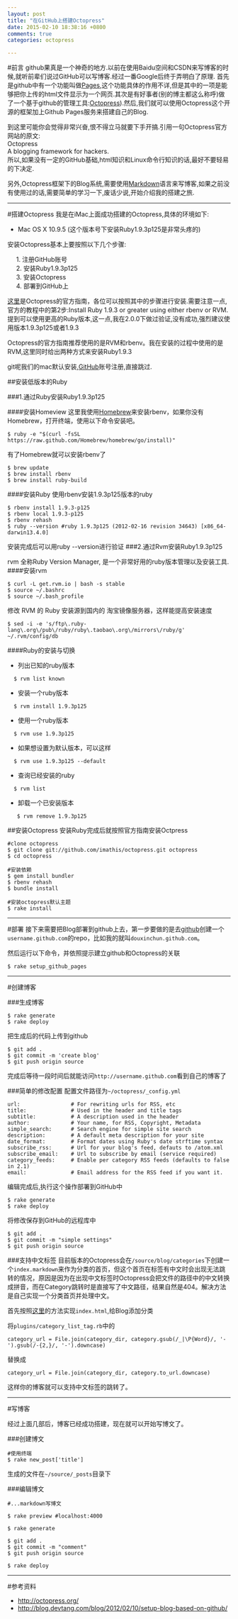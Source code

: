 ```yaml
---
layout: post
title: "在GitHub上搭建Octopress"
date: 2015-02-10 18:38:16 +0800
comments: true
categories: octopress

---
```


#前言
github果真是一个神奇的地方.以前在使用Baidu空间和CSDN来写博客的时候,就听前辈们说过GitHub可以写博客.经过一番Google后终于弄明白了原理.
首先是github中有一个功能叫做[Pages](https://pages.github.com/),这个功能具体的作用不详,但是其中的一项是能够把你上传的html文件显示为一个网页.其次是有好事者(别的博主都这么称呼)做了一个基于github的管理工具:[Octopress](http://octopress.org/)).然后,我们就可以使用Octopress这个开源的框架加上Github Pages服务来搭建自己的Blog.

到这里可能你会觉得非常兴奋,恨不得立马就要下手开搞.引用一句Octopress官方网站的原文:  
Octopress  
A blogging framework for hackers.  
所以,如果没有一定的GitHub基础,html知识和Linux命令行知识的话,最好不要轻易的下决定.

另外,Octopress框架下的Blog系统,需要使用[Markdown](http://zh.wikipedia.org/zh/Markdown)语言来写博客,如果之前没有使用过的话,需要简单的学习一下,废话少说,开始介绍我的搭建之旅.

<!--more-->
---

#搭建Octopress
我是在iMac上面成功搭建的Octopress,具体的环境如下:

* Mac OS X 10.9.5 (这个版本号下安装Ruby1.9.3p125是非常头疼的)



安装Octopress基本上要按照以下几个步骤: 

 &nbsp;&nbsp;&nbsp;&nbsp;&nbsp;1. 注册GitHub账号  
 &nbsp;&nbsp;&nbsp;&nbsp;&nbsp;2. 安装Ruby1.9.3p125  
 &nbsp;&nbsp;&nbsp;&nbsp;&nbsp;3. 安装Octopress  
 &nbsp;&nbsp;&nbsp;&nbsp;&nbsp;4. 部署到GitHub上  

[这里](http://octopress.org/docs/setup/)是Octopress的官方指南，各位可以按照其中的步骤进行安装.需要注意一点,官方的教程中的第2步:Install Ruby 1.9.3 or greater using either rbenv or RVM.提到可以使用更高的Ruby版本,这一点,我在2.0.0下做过验证,没有成功,强烈建议使用版本1.9.3p125或者1.9.3

Octopress的官方指南推荐使用的是RVM和rbenv。我在安装的过程中使用的是RVM,这里同时给出两种方式来安装Ruby1.9.3


git呢我们的mac默认安装,[GitHub](https://github.com/)账号注册,直接跳过.


##安装低版本的Ruby

###1.通过Ruby安装Ruby1.9.3p125

####安装Homeview
这里我使用[Homebrew](http://brew.sh/)来安装rbenv，如果你没有Homebrew，打开终端，使用以下命令安装吧。

```
$ ruby -e "$(curl -fsSL https://raw.github.com/Homebrew/homebrew/go/install)"
```

有了Homebrew就可以安装rbenv了

```
$ brew update
$ brew install rbenv
$ brew install ruby-build
```

####安装Ruby
使用rbenv安装1.9.3p125版本的ruby

```
$ rbenv install 1.9.3-p125
$ rbenv local 1.9.3-p125
$ rbenv rehash
$ ruby --version #ruby 1.9.3p125 (2012-02-16 revision 34643) [x86_64-darwin13.4.0]
```

安装完成后可以用ruby --version进行验证
###2.通过Rvm安装Ruby1.9.3p125

rvm 全称Ruby Version Manager, 是一个非常好用的ruby版本管理以及安装工具.
####安装rvm
```
$ curl -L get.rvm.io | bash -s stable
$ source ~/.bashrc
$ source ~/.bash_profile
```
修改 RVM 的 Ruby 安装源到国内的 淘宝镜像服务器，这样能提高安装速度

```
$ sed -i -e 's/ftp\.ruby-lang\.org\/pub\/ruby/ruby\.taobao\.org\/mirrors\/ruby/g' ~/.rvm/config/db
```
####Ruby的安装与切换

 * 列出已知的ruby版本
 
 ```
   $ rvm list known
 ```
  * 安装一个ruby版本
 
 ```
   $ rvm install 1.9.3p125
 ```
  * 使用一个ruby版本
 
 ```
   $ rvm use 1.9.3p125
 ```
 * 如果想设置为默认版本，可以这样
 
 ```
   $ rvm use 1.9.3p125 --default 
 ```
 * 查询已经安装的ruby
 
 ```
   $ rvm list
 ```
  * 卸载一个已安装版本
 
 ```
    $ rvm remove 1.9.3p125
 ```

##安装Octopress
安装Ruby完成后就按照官方指南安装Octpress

```
#clone octopress
$ git clone git://github.com/imathis/octopress.git octopress
$ cd octopress

#安装依赖
$ gem install bundler
$ rbenv rehash
$ bundle install

#安装octopress默认主题
$ rake install
```
---------

#部署
接下来需要把Blog部署到github上去，第一步要做的是去[github](https://github.com/new)创建一个`username.github.com`的repo，比如我的就叫`douxinchun.github.com`。

然后运行以下命令，并依照提示建立github和Octopress的关联

```
$ rake setup_github_pages
```
---------

#创建博客

###生成博客
```
$ rake generate
$ rake deploy
```

把生成后的代码上传到github

```
$ git add .
$ git commit -m 'create blog'
$ git push origin source
```
完成后等待一段时间后就能访问`http://username.github.com`看到自己的博客了


###简单的修改配置
配置文件路径为`~/octopress/_config.yml`

```
url:                # For rewriting urls for RSS, etc
title:              # Used in the header and title tags
subtitle:           # A description used in the header
author:             # Your name, for RSS, Copyright, Metadata
simple_search:      # Search engine for simple site search
description:        # A default meta description for your site
date_format:        # Format dates using Ruby's date strftime syntax
subscribe_rss:      # Url for your blog's feed, defauts to /atom.xml
subscribe_email:    # Url to subscribe by email (service required)
category_feeds:     # Enable per category RSS feeds (defaults to false in 2.1)
email:              # Email address for the RSS feed if you want it.
```
编辑完成后,执行这个操作部署到GitHub中

```
$ rake generate
$ rake deploy
```
将修改保存到GitHub的远程库中

```
$ git add .
$ git commit -m "simple settings" 
$ git push origin source
```

###支持中文标签
目前版本的Octopress会在`/source/blog/categories`下创建一个`index.markdown`来作为分类的首页，但这个首页在标签有中文时会出现无法跳转的情况，原因是因为在出现中文标签时Octopress会把文件的路径中的中文转换成拼音，而在Category跳转时是直接写了中文路径，结果自然是404。解决方法是自己实现一个分类首页并处理中文。

首先按照[这里](https://kaworu.ch/blog/2013/09/23/categories-page-with-octopress/)的方法实现`index.html`,给Blog添加分类

将`plugins/category_list_tag.rb`中的

```
category_url = File.join(category_dir, category.gsub(/_|\P{Word}/, '-').gsub(/-{2,}/, '-').downcase)
```

替换成

```
category_url = File.join(category_dir, category.to_url.downcase)
```
这样你的博客就可以支持中文标签的跳转了。

---------

#写博客

经过上面几部后，博客已经成功搭建，现在就可以开始写博文了。

###创建博文
```
#使用终端
$ rake new_post['title']

```
生成的文件在`~/source/_posts`目录下


###编辑博文

```
#...markdown写博文

$ rake preview #localhost:4000

$ rake generate

$ git add .
$ git commit -m "comment" 
$ git push origin source

$ rake deploy
```

---------
#参考资料

* http://octopress.org/
* http://blog.devtang.com/blog/2012/02/10/setup-blog-based-on-github/